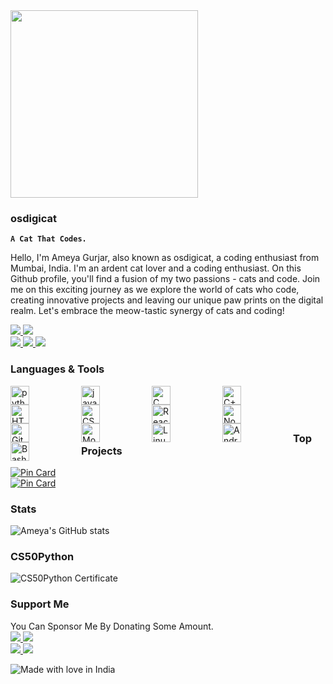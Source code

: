 <img align="center" width="300rem" src="https://github.com/osdigicat/osdigicat/assets/65576885/c66847b8-82de-41c7-b8fb-b5861a0e7176">

### osdigicat
**`A Cat That Codes.`**

Hello, I'm Ameya Gurjar, also known as osdigicat, a coding enthusiast from Mumbai, India. I'm an ardent cat lover and a coding enthusiast. On this Github profile, you'll find a fusion of my two passions - cats and code. Join me on this exciting journey as we explore the world of cats who code, creating innovative projects and leaving our unique paw prints on the digital realm. Let's embrace the meow-tastic synergy of cats and coding!

<a align="left">
    <a href="https://facebook.com/osdigicat">
        <img src="https://custom-icon-badges.demolab.com/badge/osdigicat-0000ff?style=for-the-badge&logo=facebook&logoColor=white">
    </a>
    <a href="https://instagram.com/osdigicat">
        <img src="https://custom-icon-badges.demolab.com/badge/osdigicat-ff00ff?style=for-the-badge&logo=instagram&logoColor=white">
    </a><br>
    <a href="https://open.spotify.com/user/314rtkwevaue63uatqz3mso2rawe">
        <img src="https://custom-icon-badges.demolab.com/badge/osdigicat-191414?style=for-the-badge&logo=spotify&logoColor=1DB954">
    </a>
    <a href="https://t.me/osdigicat">
        <img src="https://custom-icon-badges.demolab.com/badge/osdigicat-229ed9?style=for-the-badge&logo=telegram&logoColor=white">
    </a>
    <a href="https://discord.com/users/730518724984963183">
        <img src="https://custom-icon-badges.demolab.com/badge/osdigicat-7289da?style=for-the-badge&logo=discord&logoColor=white">
    </a>
  </a>
</a>

### Languages & Tools
<img alt="python" align="left" width="30rem" style="padding-right:5rem" src="https://cdn.jsdelivr.net/gh/devicons/devicon/icons/python/python-original.svg"/>
<img alt="javascript" align="left" width="30rem" style="padding-right:5rem" src="https://cdn.jsdelivr.net/gh/devicons/devicon/icons/javascript/javascript-original.svg"/>
<img alt="C" align="left" width="30rem" style="padding-right:5rem" src="https://cdn.jsdelivr.net/gh/devicons/devicon/icons/c/c-original.svg"/>
<img alt="C++" align="left" width="30rem" style="padding-right:5rem" src="https://cdn.jsdelivr.net/gh/devicons/devicon/icons/cplusplus/cplusplus-original.svg"/>
<img alt="HTML" align="left" width="30rem" style="padding-right:5rem" src="https://cdn.jsdelivr.net/gh/devicons/devicon/icons/html5/html5-original.svg"/>
<img alt="CSS" align="left" width="30rem" style="padding-right:5rem" src="https://cdn.jsdelivr.net/gh/devicons/devicon/icons/css3/css3-original.svg"/>
<img alt="React" align="left" width="30rem" style="padding-right:5rem" src="https://cdn.jsdelivr.net/gh/devicons/devicon/icons/react/react-original.svg"/>
<img alt="Node" align="left" width="30rem" style="padding-right:5rem" src="https://cdn.jsdelivr.net/gh/devicons/devicon/icons/nodejs/nodejs-original.svg"/>
<img alt="Git" align="left" width="30rem" style="padding-right:5rem" src="https://cdn.jsdelivr.net/gh/devicons/devicon/icons/git/git-original.svg"/>
<img alt="MongoDB" align="left" width="30rem" style="padding-right:5rem" src="https://cdn.jsdelivr.net/gh/devicons/devicon/icons/mongodb/mongodb-original.svg"/>
<img alt="Linux" align="left" width="30rem" style="padding-right:5rem" src="https://cdn.jsdelivr.net/gh/devicons/devicon/icons/linux/linux-original.svg"/>
<img alt="Android" align="left" width="30rem" style="padding-right:5rem" src="https://cdn.jsdelivr.net/gh/devicons/devicon/icons/android/android-original.svg"/>
<img alt="Bash" align="left" width="30rem" style="padding-right:5rem" src="https://cdn.jsdelivr.net/gh/devicons/devicon/icons/bash/bash-original.svg"/>
<br/>
‎ ‎ ‎ ‎ 
‎ ‎ ‎ ‎ 
‎ ‎ ‎ ‎ ‎ 
‎ ‎ ‎ ‎ 

### Top Projects
[![Pin Card](https://github-readme-stats.vercel.app/api/pin/?username=osdigicat&repo=MeowBot&theme=dark)](https://github.com/osdigicat/MeowBot)
<br>
[![Pin Card](https://github-readme-stats.vercel.app/api/pin/?username=osdigicat&repo=device_xiaomi_veux&theme=dark)](https://github.com/osdigicat/device_xiaomi_veux)

### Stats
![Ameya's GitHub stats](https://github-readme-stats.vercel.app/api?username=osdigicat&show_icons=true&theme=dark)
<br>

### CS50Python
![CS50Python Certificate](https://certificates.cs50.io/15b5f8e8-65ef-43cb-8ed3-8a65d8296a5b.png)

### Support Me
You Can Sponsor Me By Donating Some Amount.
<br>
<a align="left">
    <a href="https://github.com/sponsors/osdigicat">
        <img src="https://custom-icon-badges.demolab.com/badge/AmeyaGurjar-36454F?style=for-the-badge&logo=sponsor&logoColor=pink">
    </a>
    <a href="https://paypal.me/AmeyMeow">
        <img src="https://custom-icon-badges.demolab.com/badge/Ameya Gurjar-3b7bbf?style=for-the-badge&logo=paypal&logoColor=white">
    </a><br>
    <a href="https://www.buymeacoffee.com/amey992004">
        <img src="https://custom-icon-badges.demolab.com/badge/osdigicat-ffff00?style=for-the-badge&logo=coffee-meow">
    </a>
    <a href="https://ko-fi.com/ameyagurjar">
        <img src="https://custom-icon-badges.demolab.com/badge/osdigicat-229ed9?style=for-the-badge&logo=kofi-meow">
    </a>
  </a>
</a>

![Made with love in India](https://madewithlove.now.sh/in?heart=true&template=for-the-badge)
